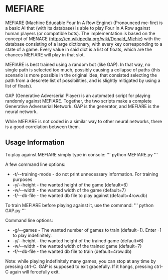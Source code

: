# MEFIARE

MEFIARE (Machine Educable Four In A Row Engine) (Pronounced me-fire) is a basic AI that (with its database) is able to play Four In A Row against human players (or compatible bots).
The implementation is based on the concept of MENACE (https://en.wikipedia.org/wiki/Donald_Michie) with the database consisting of a large dictionary, with every key corresponding to a state of a game. Every value in said dict is a list of floats, which are the chances MEFIARE will play in that slot.

MEFIARE is best trained using a random bot (like GAP). In that way, no single path is selected too much, possibly causing a collapse of paths (this scenario is more possible in the original idea, that consisted selecting the path from a descrete list of possibilities, and is slightly mitigated by using a list of floats).

GAP (Generative Adverserial Player) is an automated script for playing randomly against MEFIARE.
Together, the two scripts make a complete Generative Adverserial Network. GAP is the generator, and MEFIARE is the neural network.

While MEFIARE is not coded in a similar way to other neural networks, there is a good correlation between them.

## Usage Information
To play against MEFIARE simply type in console:
'''
python MEFIARE.py
'''

A few command line options:
 - -t/--training-mode - do not print unnecessary information. For training purposes
 - -y/--height - the wanted height of the game (default=6)
 - -w/--width - the wanted width of the game (default=7)
 - -f/--db-file - the wanted db file to play against (default=4row.db)
 
 
 To train MEFIARE before playing against it, use the command:
 '''
 python GAP.py
 '''

Command line options:
 - -g/--games - The wanted number of games to train (default=1). Enter -1  to play indefinitely.
 - -y/--height - the wanted height of the trained game (default=6)
 - -w/--width - the wanted width of the trained game (default=7)
 - -f/--db-file - the wanted db file to train (default=4row.db)
 
Note: while playing indefinitely many games, you can stop at any time by pressing ctrl-C. GAP is supposed to exit gracefully. If it hangs, pressing ctrl-C again will forcefully exit.

